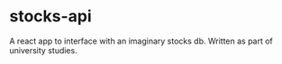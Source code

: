# stocks-api
A react app to interface with an imaginary stocks db. Written as part of university studies.

